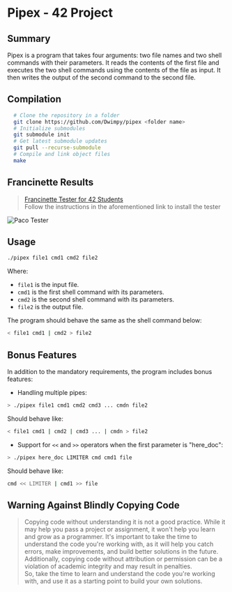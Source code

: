 Pipex - 42 Project
===========================

Summary
-------

Pipex is a program that takes four arguments: two file names and two shell commands with their parameters. It reads the contents of the first file and executes the two shell commands using the contents of the file as input. It then writes the output of the second command to the second file.

Compilation
-----------
```bash
  # Clone the repository in a folder
  git clone https://github.com/Dwimpy/pipex <folder name>
  # Initialize submodules
  git submodule init
  # Get latest submodule updates
  git pull --recurse-submodule
  # Compile and link object files
  make
```

Francinette Results
-------------------
>[Francinette Tester for 42 Students](https://github.com/xicodomingues/francinette) \
> Follow the instructions in the aforementioned link to install the tester

![Paco Tester](https://i.imgur.com/T59gYH5.png)

Usage
-----

```bash
./pipex file1 cmd1 cmd2 file2
```
Where:

*   `file1` is the input file.
*   `cmd1` is the first shell command with its parameters.
*   `cmd2` is the second shell command with its parameters.
*   `file2` is the output file.

The program should behave the same as the shell command below:

```bash
< file1 cmd1 | cmd2 > file2
```
Bonus Features
--------------

In addition to the mandatory requirements, the program includes bonus features:

*   Handling multiple pipes:

```bash
> ./pipex file1 cmd1 cmd2 cmd3 ... cmdn file2
```
Should behave like:

```bash
< file1 cmd1 | cmd2 | cmd3 ... | cmdn > file2
```
*   Support for `<<` and `>>` operators when the first parameter is "here\_doc":

```bash
> ./pipex here_doc LIMITER cmd cmd1 file
```
Should behave like:

```bash
cmd << LIMITER | cmd1 >> file
```
## Warning Against Blindly Copying Code
> Copying code without understanding it is not a good practice. While it may help you pass a project or assignment, 
it won't help you learn and grow as a programmer. It's important to take the time to understand the code you're working 
with, as it will help you catch errors, make improvements, and build better solutions in the future. Additionally, copying 
code without attribution or permission can be a violation of academic integrity and may result in penalties. \
So, take the time to learn and understand the code you're working with, and use it as a starting point to build your own solutions.
